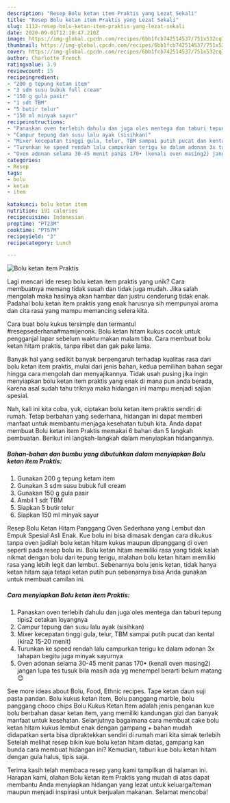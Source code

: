 ```yaml
---
description: "Resep Bolu ketan item Praktis yang Lezat Sekali"
title: "Resep Bolu ketan item Praktis yang Lezat Sekali"
slug: 1112-resep-bolu-ketan-item-praktis-yang-lezat-sekali
date: 2020-09-01T12:10:47.210Z
image: https://img-global.cpcdn.com/recipes/6bb1fcb742514537/751x532cq70/bolu-ketan-item-praktis-foto-resep-utama.jpg
thumbnail: https://img-global.cpcdn.com/recipes/6bb1fcb742514537/751x532cq70/bolu-ketan-item-praktis-foto-resep-utama.jpg
cover: https://img-global.cpcdn.com/recipes/6bb1fcb742514537/751x532cq70/bolu-ketan-item-praktis-foto-resep-utama.jpg
author: Charlotte French
ratingvalue: 3.9
reviewcount: 15
recipeingredient:
- "200 g tepung ketam item"
- "3 sdm susu bubuk full cream"
- "150 g gula pasir"
- "1 sdt TBM"
- "5 butir telur"
- "150 ml minyak sayur"
recipeinstructions:
- "Panaskan oven terlebih dahulu dan juga oles mentega dan taburi tepung tipis2 cetakan loyangnya"
- "Campur tepung dan susu lalu ayak (sisihkan)"
- "Mixer kecepatan tinggi gula, telur, TBM sampai putih pucat dan kental (kira2 15-20 menit)"
- "Turunkan ke speed rendah lalu campurkan terigu ke dalam adonan 3x tahapan begitu juga minyak sayurnya"
- "Oven adonan selama 30-45 menit panas 170• (kenali oven masing2) jangan lupa tes tusuk bila masih ada yg menempel berarti belum matang 😊"
categories:
- Resep
tags:
- bolu
- ketan
- item

katakunci: bolu ketan item 
nutrition: 191 calories
recipecuisine: Indonesian
preptime: "PT23M"
cooktime: "PT57M"
recipeyield: "3"
recipecategory: Lunch

---
```



![Bolu ketan item Praktis](https://img-global.cpcdn.com/recipes/6bb1fcb742514537/751x532cq70/bolu-ketan-item-praktis-foto-resep-utama.jpg)

Lagi mencari ide resep bolu ketan item praktis yang unik? Cara membuatnya memang tidak susah dan tidak juga mudah. Jika salah mengolah maka hasilnya akan hambar dan justru cenderung tidak enak. Padahal bolu ketan item praktis yang enak harusnya sih mempunyai aroma dan cita rasa yang mampu memancing selera kita.

Cara buat bolu kukus tersimple dan termantul #resepsederhana#mamijenonk. Bolu ketan hitam kukus cocok untuk pengganjal lapar sebelum waktu makan malam tiba. Cara membuat bolu ketan hitam praktis, tanpa ribet dan gak pake lama.

Banyak hal yang sedikit banyak berpengaruh terhadap kualitas rasa dari bolu ketan item praktis, mulai dari jenis bahan, kedua pemilihan bahan segar hingga cara mengolah dan menyajikannya. Tidak usah pusing jika ingin menyiapkan bolu ketan item praktis yang enak di mana pun anda berada, karena asal sudah tahu triknya maka hidangan ini mampu menjadi sajian spesial.


Nah, kali ini kita coba, yuk, ciptakan bolu ketan item praktis sendiri di rumah. Tetap berbahan yang sederhana, hidangan ini dapat memberi manfaat untuk membantu menjaga kesehatan tubuh kita. Anda dapat membuat Bolu ketan item Praktis memakai 6 bahan dan 5 langkah pembuatan. Berikut ini langkah-langkah dalam menyiapkan hidangannya.

<!--inarticleads1-->

##### Bahan-bahan dan bumbu yang dibutuhkan dalam menyiapkan Bolu ketan item Praktis:

1. Gunakan 200 g tepung ketam item
1. Gunakan 3 sdm susu bubuk full cream
1. Gunakan 150 g gula pasir
1. Ambil 1 sdt TBM
1. Siapkan 5 butir telur
1. Siapkan 150 ml minyak sayur


Resep Bolu Ketan Hitam Panggang Oven Sederhana yang Lembut dan Empuk Spesial Asli Enak. Kue bolu ini bisa dimasak dengan cara dikukus tanpa oven jadilah bolu ketan hitam kukus maupun dipanggang di oven seperti pada resep bolu ini. Bolu ketan hitam memiliki rasa yang tidak kalah nikmat dengan bolu dari tepung terigu, malahan bolu ketan hitam memiliki rasa yang lebih legit dan lembut. Sebenarnya bolu jenis ketan, tidak hanya ketan hitam saja tetapi ketan putih pun sebenarnya bisa Anda gunakan untuk membuat camilan ini. 

<!--inarticleads2-->

##### Cara menyiapkan Bolu ketan item Praktis:

1. Panaskan oven terlebih dahulu dan juga oles mentega dan taburi tepung tipis2 cetakan loyangnya
1. Campur tepung dan susu lalu ayak (sisihkan)
1. Mixer kecepatan tinggi gula, telur, TBM sampai putih pucat dan kental (kira2 15-20 menit)
1. Turunkan ke speed rendah lalu campurkan terigu ke dalam adonan 3x tahapan begitu juga minyak sayurnya
1. Oven adonan selama 30-45 menit panas 170• (kenali oven masing2) jangan lupa tes tusuk bila masih ada yg menempel berarti belum matang 😊


See more ideas about Bolu, Food, Ethnic recipes. Tape ketan daun suji pasta pandan. Bolu kukus ketan item, Bolu panggang marble, bolu panggang choco chips Bolu Kukus Ketan Item adalah jenis penganan kue bolu berbahan dasar ketan item, yang memiliki kandungan gizi dan banyak manfaat untuk kesehatan. Selanjutnya bagaimana cara membuat cake bolu ketan hitam kukus lembut enak dengan gampang + bahan mudah didapatkan serta bisa dipraktekkan sendiri di rumah mari kita simak terlebih Setelah melihat resep bikin kue bolu ketan hitam diatas, gampang kan bunda cara membuat hidangan ini? Kemudian, taburi kue bolu ketan hitam dengan gula halus, tipis saja. 

Terima kasih telah membaca resep yang kami tampilkan di halaman ini. Harapan kami, olahan Bolu ketan item Praktis yang mudah di atas dapat membantu Anda menyiapkan hidangan yang lezat untuk keluarga/teman maupun menjadi inspirasi untuk berjualan makanan. Selamat mencoba!
